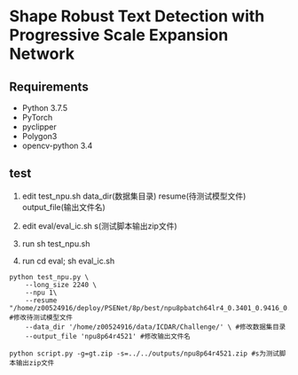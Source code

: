 # Shape Robust Text Detection with Progressive Scale Expansion Network

## Requirements
* Python 3.7.5
* PyTorch
* pyclipper
* Polygon3
* opencv-python 3.4

## test
1. edit test_npu.sh data_dir(数据集目录) resume(待测试模型文件) output_file(输出文件名)

2. edit eval/eval_ic.sh s(测试脚本输出zip文件)

3. run sh test_npu.sh

4. run cd eval;  sh eval_ic.sh

```
python test_npu.py \
	--long_size 2240 \
	--npu 1\
	--resume "/home/z00524916/deploy/PSENet/8p/best/npu8pbatch64lr4_0.3401_0.9416_0.8407_0.9017_521.pth"\ #修改待测试模型文件
	--data_dir '/home/z00524916/data/ICDAR/Challenge/' \ #修改数据集目录
	--output_file 'npu8p64r4521' #修改输出文件名
```

```
python script.py -g=gt.zip -s=../../outputs/npu8p64r4521.zip #s为测试脚本输出zip文件
```
